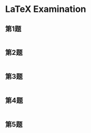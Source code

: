 # LaTeX Examination

## 第1题 
```tex


```

## 第2题 
```tex

```

## 第3题 
```tex

```

## 第4题
```tex

```

## 第5题
```tex

```
